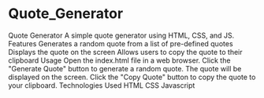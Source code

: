 # Quote_Generator
Quote Generator
A simple quote generator using HTML, CSS, and JS.
Features
Generates a random quote from a list of pre-defined quotes
Displays the quote on the screen
Allows users to copy the quote to their clipboard
Usage
Open the index.html file in a web browser.
Click the "Generate Quote" button to generate a random quote.
The quote will be displayed on the screen.
Click the "Copy Quote" button to copy the quote to your clipboard.
Technologies Used
HTML
CSS
Javascript
